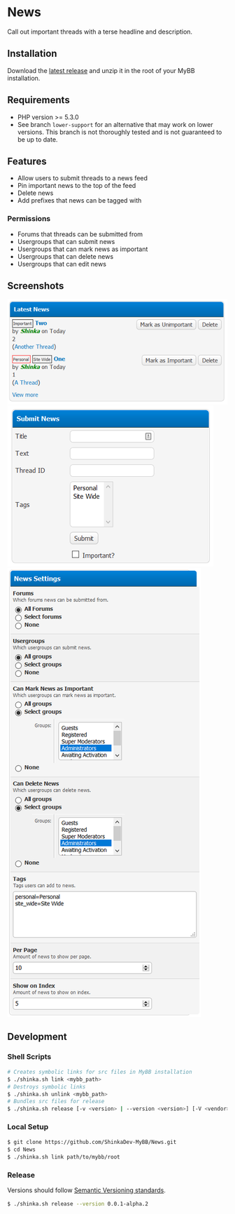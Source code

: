 # News

Call out important threads with a terse headline and description.

## Installation

Download the [latest release](https://github.com/ShinkaDev-MyBB/News/releases) and unzip it in the root of your MyBB installation.

## Requirements

-   PHP version >= 5.3.0
-   See branch `lower-support` for an alternative that may work on lower versions. This branch is not thoroughly tested and is not guaranteed to be up to date.

## Features

-   Allow users to submit threads to a news feed
-   Pin important news to the top of the feed
-   Delete news
-   Add prefixes that news can be tagged with

### Permissions

-   Forums that threads can be submitted from
-   Usergroups that can submit news
-   Usergroups that can mark news as important
-   Usergroups that can delete news
-   Usergroups that can edit news

## Screenshots

![alt text](https://github.com/ShinkaDev-MyBB/News/blob/master/docs/latest.PNG "Latest News")
![alt text](https://github.com/ShinkaDev-MyBB/News/blob/master/docs/submit.PNG "Submit News")
![alt text](https://github.com/ShinkaDev-MyBB/News/blob/master/docs/settings.PNG "Settings")

## Development

### Shell Scripts

```bash
# Creates symbolic links for src files in MyBB installation
$ ./shinka.sh link <mybb_path>
# Destroys symbolic links
$ ./shinka.sh unlink <mybb_path>
# Bundles src files for release
$ ./shinka.sh release [-v <version> | --version <version>] [-V <vendor> | --vendor <vendor>] [-c <code> | --code <code>]
```

### Local Setup

```bash
$ git clone https://github.com/ShinkaDev-MyBB/News.git
$ cd News
$ ./shinka.sh link path/to/mybb/root
```

### Release

Versions should follow [Semantic Versioning standards](https://semver.org/).

```bash
$ ./shinka.sh release --version 0.0.1-alpha.2
```
